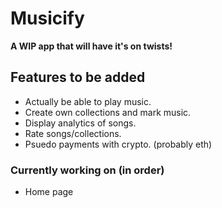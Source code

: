 # Musicify
**A WIP app that will have it's on twists!**
## Features to be added
- Actually be able to play music.
- Create own collections and mark music.
- Display analytics of songs.
- Rate songs/collections.
- Psuedo payments with crypto. (probably eth)
### Currently working on (in order)
- Home page